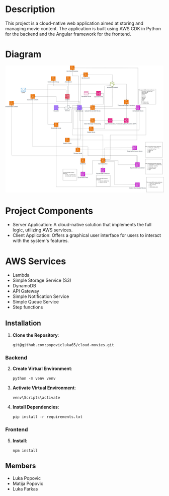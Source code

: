 # Description 

This project is a cloud-native web application aimed at storing and managing movie content. The application is built using AWS CDK in Python for the backend and the Angular framework for the frontend.

# Diagram

![Updated Diagram](diagram/UpdatedDiagram.jpg)

# Project Components
 - Server Application: A cloud-native solution that implements the full logic, utilizing AWS services.
 - Client Application: Offers a graphical user interface for users to interact with the system's features.

# AWS Services
  - Lambda
  - Simple Storage Service (S3)
  - DynamoDB
  - API Gateway
  - Simple Notification Service
  - Simple Queue Service
  - Step functions

## Installation

1. **Clone the Repository**:
    ```
    git@github.com:popovicluka65/cloud-movies.git
    ```
### Backend
2. **Create Virtual Environment**:
    ```
    python -m venv venv
    ```
3. **Activate Virtual Environment**:
    ```
    venv\Scripts\activate  
    ```
4. **Install Dependencies**:
    ```
    pip install -r requirements.txt
    ```
### Frontend
5. **Install**:
    ```
    npm install 
    ```

## Members
- Luka Popovic
- Matija Popovic
- Luka Farkas









